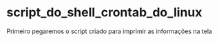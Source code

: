 # script_do_shell_crontab_do_linux


Primeiro pegaremos o script criado para imprimir as informações na tela
